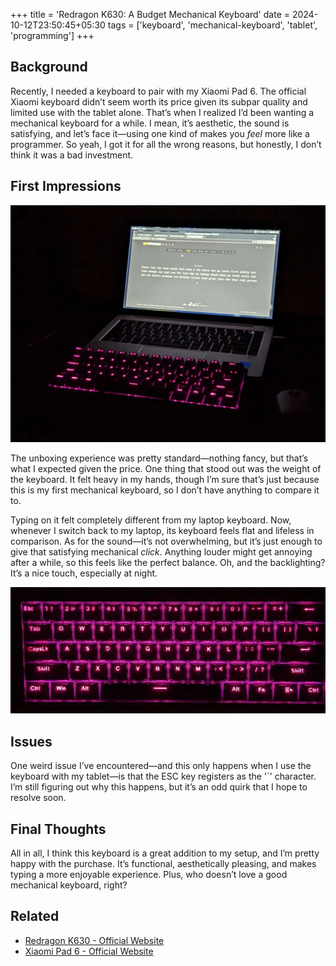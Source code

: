 +++
title = 'Redragon K630: A Budget Mechanical Keyboard'
date = 2024-10-12T23:50:45+05:30
tags = ['keyboard', 'mechanical-keyboard', 'tablet', 'programming']
+++

## Background

Recently, I needed a keyboard to pair with my Xiaomi Pad 6. The official Xiaomi keyboard didn’t seem worth its price given its subpar quality and limited use with the tablet alone. That’s when I realized I’d been wanting a mechanical keyboard for a while. I mean, it’s aesthetic, the sound is satisfying, and let’s face it—using one kind of makes you _feel_ more like a programmer. So yeah, I got it for all the wrong reasons, but honestly, I don’t think it was a bad investment.

## First Impressions

![](./with_lap.webp)

The unboxing experience was pretty standard—nothing fancy, but that’s what I expected given the price. One thing that stood out was the weight of the keyboard. It felt heavy in my hands, though I’m sure that’s just because this is my first mechanical keyboard, so I don’t have anything to compare it to.

Typing on it felt completely different from my laptop keyboard. Now, whenever I switch back to my laptop, its keyboard feels flat and lifeless in comparison. As for the sound—it’s not overwhelming, but it’s just enough to give that satisfying mechanical _click_. Anything louder might get annoying after a while, so this feels like the perfect balance. Oh, and the backlighting? It’s a nice touch, especially at night.

![](./top.webp)

## Issues

One weird issue I’ve encountered—and this only happens when I use the keyboard with my tablet—is that the ESC key registers as the '`' character. I’m still figuring out why this happens, but it’s an odd quirk that I hope to resolve soon.

## Final Thoughts

All in all, I think this keyboard is a great addition to my setup, and I’m pretty happy with the purchase. It’s functional, aesthetically pleasing, and makes typing a more enjoyable experience. Plus, who doesn’t love a good mechanical keyboard, right?

## Related

- [Redragon K630 - Official Website](https://www.redragonzone.com/products/redragon-k630-gaming-mechanical-keyboard)
- [Xiaomi Pad 6 - Official Website](https://www.mi.com/in/product/xiaomi-pad-6/)
